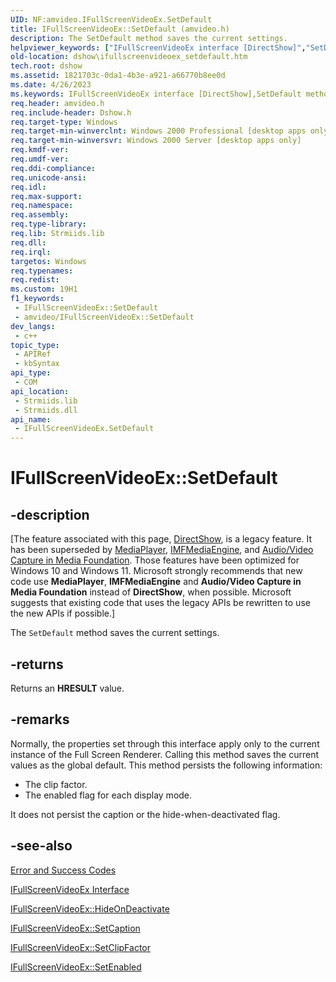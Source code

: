 ```yaml
---
UID: NF:amvideo.IFullScreenVideoEx.SetDefault
title: IFullScreenVideoEx::SetDefault (amvideo.h)
description: The SetDefault method saves the current settings.
helpviewer_keywords: ["IFullScreenVideoEx interface [DirectShow]","SetDefault method","IFullScreenVideoEx.SetDefault","IFullScreenVideoEx::SetDefault","IFullScreenVideoSetDefault","SetDefault","SetDefault method [DirectShow]","SetDefault method [DirectShow]","IFullScreenVideoEx interface","amvideo/IFullScreenVideoEx::SetDefault","dshow.ifullscreenvideoex_setdefault"]
old-location: dshow\ifullscreenvideoex_setdefault.htm
tech.root: dshow
ms.assetid: 1821703c-0da1-4b3e-a921-a66770b8ee0d
ms.date: 4/26/2023
ms.keywords: IFullScreenVideoEx interface [DirectShow],SetDefault method, IFullScreenVideoEx.SetDefault, IFullScreenVideoEx::SetDefault, IFullScreenVideoSetDefault, SetDefault, SetDefault method [DirectShow], SetDefault method [DirectShow],IFullScreenVideoEx interface, amvideo/IFullScreenVideoEx::SetDefault, dshow.ifullscreenvideoex_setdefault
req.header: amvideo.h
req.include-header: Dshow.h
req.target-type: Windows
req.target-min-winverclnt: Windows 2000 Professional [desktop apps only]
req.target-min-winversvr: Windows 2000 Server [desktop apps only]
req.kmdf-ver: 
req.umdf-ver: 
req.ddi-compliance: 
req.unicode-ansi: 
req.idl: 
req.max-support: 
req.namespace: 
req.assembly: 
req.type-library: 
req.lib: Strmiids.lib
req.dll: 
req.irql: 
targetos: Windows
req.typenames: 
req.redist: 
ms.custom: 19H1
f1_keywords:
 - IFullScreenVideoEx::SetDefault
 - amvideo/IFullScreenVideoEx::SetDefault
dev_langs:
 - c++
topic_type:
 - APIRef
 - kbSyntax
api_type:
 - COM
api_location:
 - Strmiids.lib
 - Strmiids.dll
api_name:
 - IFullScreenVideoEx.SetDefault
---
```


# IFullScreenVideoEx::SetDefault


## -description

\[The feature associated with this page, [DirectShow](/windows/win32/directshow/directshow), is a legacy feature. It has been superseded by [MediaPlayer](/uwp/api/Windows.Media.Playback.MediaPlayer), [IMFMediaEngine](/windows/win32/api/mfmediaengine/nn-mfmediaengine-imfmediaengine), and [Audio/Video Capture in Media Foundation](windows/win32/medfound/audio-video-capture-in-media-foundation). Those features have been optimized for Windows 10 and Windows 11. Microsoft strongly recommends that new code use **MediaPlayer**, **IMFMediaEngine** and **Audio/Video Capture in Media Foundation** instead of **DirectShow**, when possible. Microsoft suggests that existing code that uses the legacy APIs be rewritten to use the new APIs if possible.\]

The <code>SetDefault</code> method saves the current settings.



## -returns

Returns an <b>HRESULT</b> value.

## -remarks

Normally, the properties set through this interface apply only to the current instance of the Full Screen Renderer. Calling this method saves the current values as the global default. This method persists the following information:

<ul>
<li>The clip factor.</li>
<li>The enabled flag for each display mode.</li>
</ul>
It does not persist the caption or the hide-when-deactivated flag.

## -see-also

<a href="/windows/desktop/DirectShow/error-and-success-codes">Error and Success Codes</a>



<a href="/windows/desktop/api/amvideo/nn-amvideo-ifullscreenvideoex">IFullScreenVideoEx Interface</a>



<a href="/windows/desktop/api/amvideo/nf-amvideo-ifullscreenvideoex-hideondeactivate">IFullScreenVideoEx::HideOnDeactivate</a>



<a href="/windows/desktop/api/amvideo/nf-amvideo-ifullscreenvideoex-setcaption">IFullScreenVideoEx::SetCaption</a>



<a href="/windows/desktop/api/amvideo/nf-amvideo-ifullscreenvideoex-setclipfactor">IFullScreenVideoEx::SetClipFactor</a>



<a href="/windows/desktop/api/amvideo/nf-amvideo-ifullscreenvideoex-setenabled">IFullScreenVideoEx::SetEnabled</a>
